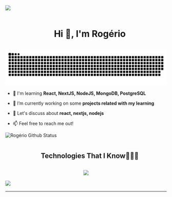 
<!--horizontal divider(gradiant)-->
<img src="https://user-images.githubusercontent.com/73097560/115834477-dbab4500-a447-11eb-908a-139a6edaec5c.gif">

<!--h1 without bottom border-->
<div id="user-content-toc">
  <ul align="center">
    <summary><h1 style="display: inline-block">Hi 👋, I'm Rogério</h1></summary>
  </ul>
</div>


<!--- snake -->
<div align="center">
  <img  src="https://github.com/1999AZZAR/1999AZZAR/blob/main/resources/img/grid-snake.svg"
       alt="snake" /></a>
</div>

<!--Intro start-->
- 🚀 I'm learning **React, NextJS, NodeJS, MongoDB, PostgreSQL**

- 🔭 I’m currently working on some **projects related with my learning**

- 💬 Let's discuss about **react, nextjs, nodejs**

- 📫 Feel free to reach me out!
<!--Intro end-->

<!--Stats-->
![Rogério Github Status](https://vercel.com/rogeriopiatek/github-readme-stats/api?username=rogeriopiatek&show_icons=true&theme=transparent)

<!--h1 without bottom border-->
<div id="user-content-toc">
  <ul align="center">
    <summary><h2 style="display: inline-block">Technologies That I Know👨🏻‍💻</h2></summary>
  </ul>
</div>
<!--tech stack icons-->
<p align="center">
  <a href="https://skillicons.dev">
    <img src="https://skillicons.dev/icons?i=linux,react,nextjs,nodejs,ts,git,github,html,css,js,express,mongodb,postgres,postman,tailwind,vscode,discord&perline=14&theme=dark" />
  </a>
</p>

<!--horizontal divider(gradiant)-->
<img src="https://user-images.githubusercontent.com/73097560/115834477-dbab4500-a447-11eb-908a-139a6edaec5c.gif">

----------------------------------------------------------------------
